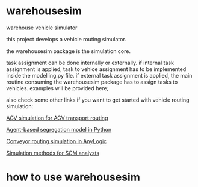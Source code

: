 # warehousesim
warehouse vehicle simulator

this project develops a vehicle routing simulator.

the warehousesim package is the simulation core. 

task assignment can be done internally or externally. if internal task assignment is applied, task to vehice assignment has to be implemented inside the modelling.py file.  if external  task assignment is applied, the main routine consuming the warehousesim package has to assign tasks to vehicles. examples will be provided here;

also check some other links if you want to get started with vehicle routing simulation:

<a href="https://www.supplychaindataanalytics.com/agv-simulation-of-part-routings-in-anylogic/">AGV simulation for AGV transport routing </a>

<a href="https://www.supplychaindataanalytics.com/agent-based-segregation-model-python/">Agent-based segregation model in Python</a>

<a href="https://www.supplychaindataanalytics.com/conveyor-routing-simulation-in-anylogic/">Conveyor routing simulation in AnyLogic</a>

<a href="https://www.supplychaindataanalytics.com/simulation-methods-for-scm-analysts/">Simulation methods for SCM analysts</a>

# how to use warehousesim
